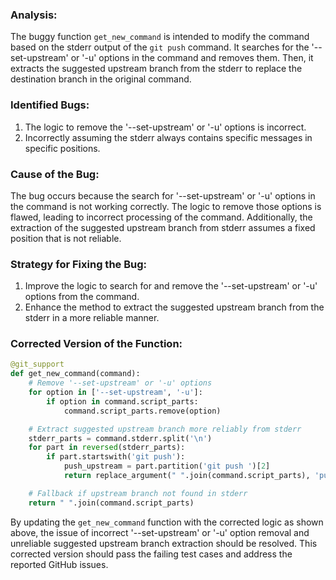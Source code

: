 ### Analysis:
The buggy function `get_new_command` is intended to modify the command based on the stderr output of the `git push` command. It searches for the '--set-upstream' or '-u' options in the command and removes them. Then, it extracts the suggested upstream branch from the stderr to replace the destination branch in the original command.

### Identified Bugs:
1. The logic to remove the '--set-upstream' or '-u' options is incorrect.
2. Incorrectly assuming the stderr always contains specific messages in specific positions.

### Cause of the Bug:
The bug occurs because the search for '--set-upstream' or '-u' options in the command is not working correctly. The logic to remove those options is flawed, leading to incorrect processing of the command. Additionally, the extraction of the suggested upstream branch from stderr assumes a fixed position that is not reliable.

### Strategy for Fixing the Bug:
1. Improve the logic to search for and remove the '--set-upstream' or '-u' options from the command.
2. Enhance the method to extract the suggested upstream branch from the stderr in a more reliable manner.

### Corrected Version of the Function:
```python
@git_support
def get_new_command(command):
    # Remove '--set-upstream' or '-u' options
    for option in ['--set-upstream', '-u']:
        if option in command.script_parts:
            command.script_parts.remove(option)

    # Extract suggested upstream branch more reliably from stderr
    stderr_parts = command.stderr.split('\n')
    for part in reversed(stderr_parts):
        if part.startswith('git push'):
            push_upstream = part.partition('git push ')[2]
            return replace_argument(" ".join(command.script_parts), 'push', push_upstream)

    # Fallback if upstream branch not found in stderr
    return " ".join(command.script_parts)
```

By updating the `get_new_command` function with the corrected logic as shown above, the issue of incorrect '--set-upstream' or '-u' option removal and unreliable suggested upstream branch extraction should be resolved. This corrected version should pass the failing test cases and address the reported GitHub issues.